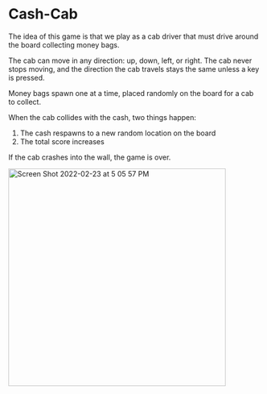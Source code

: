 # Cash-Cab

The idea of this game is that we play as a cab driver that must drive around the board collecting money bags.

The cab can move in any direction: up, down, left, or right. The cab never stops moving, and the direction the cab travels stays the same unless a key is pressed.

Money bags spawn one at a time, placed randomly on the board for a cab to collect.

When the cab collides with the cash, two things happen:

1) The cash respawns to a new random location on the board
2) The total score increases

If the cab crashes into the wall, the game is over.

<img width="432" alt="Screen Shot 2022-02-23 at 5 05 57 PM" src="https://user-images.githubusercontent.com/87779346/155416932-0c5b6228-a66d-4989-a76c-2645098c567f.png">
